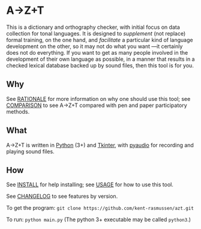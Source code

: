 # A→Z+T

This is a dictionary and orthography checker, with initial focus on data collection for tonal languages. It is designed to *supplement* (not replace) formal training, on the one hand, and *facilitate* a particular kind of language development on the other, so it may not do what you want —it certainly does not do everything. If you want to get as many people involved in the development of their own language as possible, in a manner that results in a checked lexical database backed up by sound files, then this tool is for you.
## Why
See [RATIONALE](RATIONALE.md) for more information on why one should use this tool; see [COMPARISON](COMPARISON.md) to see A→Z+T compared with pen and paper participatory methods.
## What
A→Z+T is written in [Python](https://python.org) (3+) and [Tkinter](https://docs.python.org/3/library/tkinter.html), with [pyaudio](https://pypi.org/project/PyAudio/) for recording and playing sound files.
## How
See [INSTALL](INSTALL.md) for help installing; see [USAGE](USAGE.md) for how to use this tool.

See [CHANGELOG](CHANGELOG.md) to see features by version.

To get the program: `git clone https://github.com/kent-rasmussen/azt.git`

To run: `python main.py` (The python 3+ executable may be called `python3`.)
